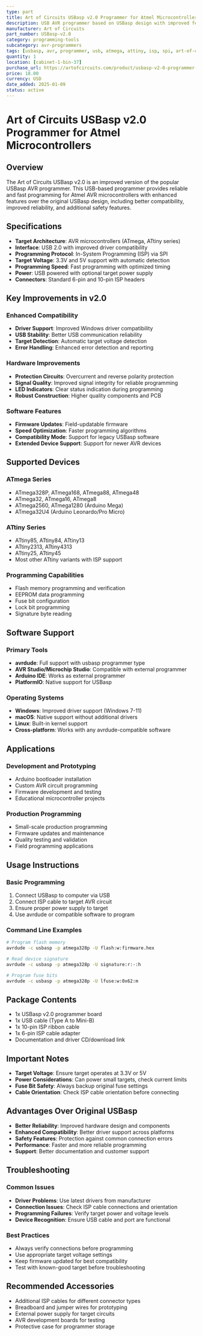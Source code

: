 ```yaml
---
type: part
title: Art of Circuits USBasp v2.0 Programmer for Atmel Microcontrollers
description: USB AVR programmer based on USBasp design with improved features and reliability for programming Atmel microcontrollers
manufacturer: Art of Circuits
part_number: USBasp-v2.0
category: programming-tools
subcategory: avr-programmers
tags: [usbasp, avr, programmer, usb, atmega, attiny, isp, spi, art-of-circuits, improved]
quantity: 1
location: [cabinet-1-bin-37]
purchase_url: https://artofcircuits.com/product/usbasp-v2-0-programmer-for-atmel-microcontrollers
price: 18.00
currency: USD
date_added: 2025-01-09
status: active
---
```


# Art of Circuits USBasp v2.0 Programmer for Atmel Microcontrollers

## Overview

The Art of Circuits USBasp v2.0 is an improved version of the popular USBasp AVR programmer. This USB-based programmer provides reliable and fast programming for Atmel AVR microcontrollers with enhanced features over the original USBasp design, including better compatibility, improved reliability, and additional safety features.

## Specifications

- **Target Architecture**: AVR microcontrollers (ATmega, ATtiny series)
- **Interface**: USB 2.0 with improved driver compatibility
- **Programming Protocol**: In-System Programming (ISP) via SPI
- **Target Voltage**: 3.3V and 5V support with automatic detection
- **Programming Speed**: Fast programming with optimized timing
- **Power**: USB powered with optional target power supply
- **Connectors**: Standard 6-pin and 10-pin ISP headers

## Key Improvements in v2.0

### Enhanced Compatibility
- **Driver Support**: Improved Windows driver compatibility
- **USB Stability**: Better USB communication reliability
- **Target Detection**: Automatic target voltage detection
- **Error Handling**: Enhanced error detection and reporting

### Hardware Improvements
- **Protection Circuits**: Overcurrent and reverse polarity protection
- **Signal Quality**: Improved signal integrity for reliable programming
- **LED Indicators**: Clear status indication during programming
- **Robust Construction**: Higher quality components and PCB

### Software Features
- **Firmware Updates**: Field-updatable firmware
- **Speed Optimization**: Faster programming algorithms
- **Compatibility Mode**: Support for legacy USBasp software
- **Extended Device Support**: Support for newer AVR devices

## Supported Devices

### ATmega Series
- ATmega328P, ATmega168, ATmega88, ATmega48
- ATmega32, ATmega16, ATmega8
- ATmega2560, ATmega1280 (Arduino Mega)
- ATmega32U4 (Arduino Leonardo/Pro Micro)

### ATtiny Series
- ATtiny85, ATtiny84, ATtiny13
- ATtiny2313, ATtiny4313
- ATtiny25, ATtiny45
- Most other ATtiny variants with ISP support

### Programming Capabilities
- Flash memory programming and verification
- EEPROM data programming
- Fuse bit configuration
- Lock bit programming
- Signature byte reading

## Software Support

### Primary Tools
- **avrdude**: Full support with usbasp programmer type
- **AVR Studio/Microchip Studio**: Compatible with external programmer
- **Arduino IDE**: Works as external programmer
- **PlatformIO**: Native support for USBasp

### Operating Systems
- **Windows**: Improved driver support (Windows 7-11)
- **macOS**: Native support without additional drivers
- **Linux**: Built-in kernel support
- **Cross-platform**: Works with any avrdude-compatible software

## Applications

### Development and Prototyping
- Arduino bootloader installation
- Custom AVR circuit programming
- Firmware development and testing
- Educational microcontroller projects

### Production Programming
- Small-scale production programming
- Firmware updates and maintenance
- Quality testing and validation
- Field programming applications

## Usage Instructions

### Basic Programming
1. Connect USBasp to computer via USB
2. Connect ISP cable to target AVR circuit
3. Ensure proper power supply to target
4. Use avrdude or compatible software to program

### Command Line Examples
```bash
# Program flash memory
avrdude -c usbasp -p atmega328p -U flash:w:firmware.hex

# Read device signature
avrdude -c usbasp -p atmega328p -U signature:r:-:h

# Program fuse bits
avrdude -c usbasp -p atmega328p -U lfuse:w:0x62:m
```

## Package Contents

- 1x USBasp v2.0 programmer board
- 1x USB cable (Type A to Mini-B)
- 1x 10-pin ISP ribbon cable
- 1x 6-pin ISP cable adapter
- Documentation and driver CD/download link

## Important Notes

- **Target Voltage**: Ensure target operates at 3.3V or 5V
- **Power Considerations**: Can power small targets, check current limits
- **Fuse Bit Safety**: Always backup original fuse settings
- **Cable Orientation**: Check ISP cable orientation before connecting

## Advantages Over Original USBasp

- **Better Reliability**: Improved hardware design and components
- **Enhanced Compatibility**: Better driver support across platforms
- **Safety Features**: Protection against common connection errors
- **Performance**: Faster and more reliable programming
- **Support**: Better documentation and customer support

## Troubleshooting

### Common Issues
- **Driver Problems**: Use latest drivers from manufacturer
- **Connection Issues**: Check ISP cable connections and orientation
- **Programming Failures**: Verify target power and voltage levels
- **Device Recognition**: Ensure USB cable and port are functional

### Best Practices
- Always verify connections before programming
- Use appropriate target voltage settings
- Keep firmware updated for best compatibility
- Test with known-good target before troubleshooting

## Recommended Accessories

- Additional ISP cables for different connector types
- Breadboard and jumper wires for prototyping
- External power supply for target circuits
- AVR development boards for testing
- Protective case for programmer storage
